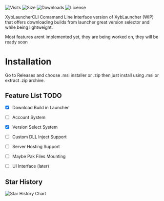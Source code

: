![Visits](https://komarev.com/ghpvc/?username=BeRightBack0&style=for-the-badge)
![Size](https://img.shields.io/github/repo-size/BeRightBack0/XybLauncherCLI)
![Downloads](https://img.shields.io/github/downloads/BeRightBack0/XybLauncherCLI/total)
![License](https://img.shields.io/github/license/BeRightBack0/XybLauncherCLI)


XybLauncherCLI Comamand Line Interface version of XybLauncher (WIP) that offers downloading builds from launcher great version selector and while being lightweight.

Most features arent implemented yet, they are being worked on, they will be ready soon



# Installation
Go to Releases and choose .msi installer or .zip 
then just install using .msi or extract .zip archive.



## Feature List TODO
- [x] Download Build in Launcher
- [ ] Account System
- [x] Version Select System
- [ ] Custom DLL Inject Support
- [ ] Server Hosting Support
- [ ] Maybe Pak Files Mounting
- [ ] UI Interface (later)


## Star History

![Star History Chart](https://api.star-history.com/svg?repos=BeRightBack0/XybLauncherCLI&type=Date)
